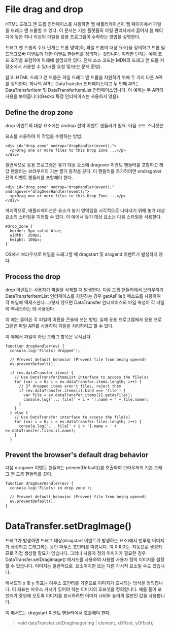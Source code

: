 # File drag and drop
HTML 드래그 앤 드롭 인터페이스를 사용하면 웹 애플리케이션이 웹 페이지에서 파일을 드래그 앤 드롭할 수 있다. 이 문서는 기본 플랫폼의 파일 관리자에서 끌어서 웹 페이지에 놓은 하나 이상의 파일을 응용 프로그램이 수락하는 방법을 설명한다.

드래그 앤 드롭의 주요 단계는 드롭 영역(즉, 파일 드롭의 대상 요소)을 정의하고 드롭 및 드래그오버 이벤트에 대한 이벤트 핸들러를 정의하는 것입니다. 이러한 단계는 예제 코드 조각을 포함하여 아래에 설명되어 있다. 전체 소스 코드는 MDN의 드래그 앤 드롭 저장소에서 사용할 수 있다(풀 요청 및/또는 문제 환영).

참고: HTML 드래그 앤 드롭은 파일 드래그 앤 드롭을 지원하기 위해 두 가지 다른 API를 정의한다. 하나의 API는 DataTransfer 인터페이스이고 두 번째 API는 DataTransferItem 및 DataTransferItemList 인터페이스입니다. 이 예제는 두 API의 사용을 보여줍니다(Gecko 특정 인터페이스는 사용하지 않음).

## Define the drop zone
drop 이벤트의 대상 요소에는 ondrop 전역 이벤트 핸들러가 필요. 다음 코드 스니펫은 <div> 요소를 사용하여 이 작업을 수행하는 방법.

```
<div id="drop_zone" ondrop="dropHandler(event);">
  <p>Drag one or more files to this Drop Zone ...</p>
</div>
```
일반적으로 응용 프로그램은 놓기 대상 요소에 dragover 이벤트 핸들러를 포함하고 해당 핸들러는 브라우저의 기본 끌기 동작을 끈다. 이 핸들러를 추가하려면 ondragover 전역 이벤트 핸들러를 포함해야 한다.

```
<div id="drop_zone" ondrop="dropHandler(event);" ondragover="dragOverHandler(event);">
  <p>Drag one or more files to this Drop Zone ...</p>
</div>
```
마지막으로, 애플리케이션은 요소가 놓기 영역임을 시각적으로 나타내기 위해 놓기 대상 요소의 스타일을 지정할 수 있다. 이 예에서 놓기 대상 요소는 다음 스타일을 사용한다.

```
#drop_zone {
  border: 5px solid blue;
  width:  200px;
  height: 100px;
}
```
OS에서 브라우저로 파일을 드래그할 때 dragstart 및 dragend 이벤트가 발생하지 않다.

## Process the drop
drop 이벤트는 사용자가 파일을 삭제할 때 발생한다. 다음 드롭 핸들러에서 브라우저가 DataTransferItemList 인터페이스를 지원하는 경우 getAsFile() 메소드를 사용하여 각 파일에 액세스한다. 그렇지 않으면 DataTransfer 인터페이스의 파일 속성이 각 파일에 액세스하는 데 사용된다.

이 예는 끌어온 각 파일의 이름을 콘솔에 쓰는 방법. 실제 응용 프로그램에서 응용 프로그램은 파일 API를 사용하여 파일을 처리하려고 할 수 있다.

이 예에서 파일이 아닌 드래그 항목은 무시된다.
```
function dropHandler(ev) {
  console.log('File(s) dropped');

  // Prevent default behavior (Prevent file from being opened)
  ev.preventDefault();

  if (ev.dataTransfer.items) {
    // Use DataTransferItemList interface to access the file(s)
    for (var i = 0; i < ev.dataTransfer.items.length; i++) {
      // If dropped items aren't files, reject them
      if (ev.dataTransfer.items[i].kind === 'file') {
        var file = ev.dataTransfer.items[i].getAsFile();
        console.log('... file[' + i + '].name = ' + file.name);
      }
    }
  } else {
    // Use DataTransfer interface to access the file(s)
    for (var i = 0; i < ev.dataTransfer.files.length; i++) {
      console.log('... file[' + i + '].name = ' + ev.dataTransfer.files[i].name);
    }
  }

```

## Prevent the browser's default drag behavior

다음 dragover 이벤트 핸들러는 preventDefault()를 호출하여 브라우저의 기본 드래그 앤 드롭 핸들러를 끈다.

```
function dragOverHandler(ev) {
  console.log('File(s) in drop zone');

  // Prevent default behavior (Prevent file from being opened)
  ev.preventDefault();
}
```

# DataTransfer.setDragImage()
드래그가 발생하면 드래그 대상(dragstart 이벤트가 발생하는 요소)에서 반투명 이미지가 생성되고 드래그하는 동안 마우스 포인터를 따릅니다. 이 이미지는 자동으로 생성되므로 직접 생성할 필요가 없습니다. 그러나 사용자 정의 이미지가 필요한 경우 DataTransfer.setDragImage() 메서드를 사용하여 사용할 사용자 정의 이미지를 설정할 수 있습니다. 이미지는 일반적으로 <image> 요소이지만 <canvas> 또는 다른 가시적 요소일 수도 있습니다.

메서드의 x 및 y 좌표는 마우스 포인터를 기준으로 이미지가 표시되는 방식을 정의합니다. 이 좌표는 마우스 커서가 있어야 하는 이미지의 오프셋을 정의합니다. 예를 들어 포인터가 중앙에 오도록 이미지를 표시하려면 이미지 너비와 높이의 절반인 값을 사용합니다.

이 메서드는 dragstart 이벤트 핸들러에서 호출해야 한다.
> void dataTransfer.setDragImage(img | element, xOffset, yOffset);


